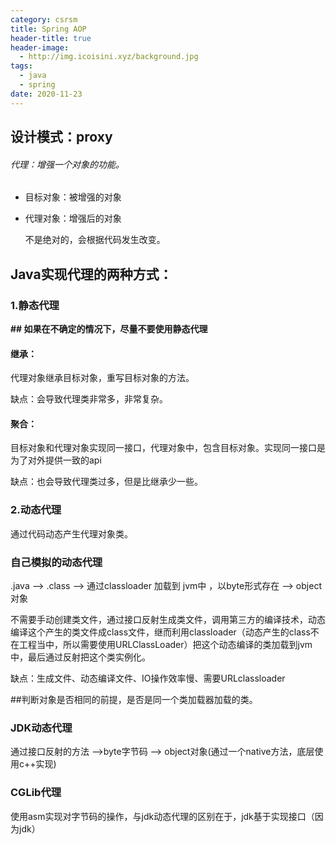 ```yaml
---
category: csrsm
title: Spring AOP
header-title: true
header-image:
  - http://img.icoisini.xyz/background.jpg
tags:
  - java
  - spring
date: 2020-11-23
---
```


## **设计模式：proxy**

###### 代理：增强一个对象的功能。

- 目标对象：被增强的对象

- 代理对象：增强后的对象

  不是绝对的，会根据代码发生改变。

## Java实现代理的两种方式：

### **1.静态代理**

**## 如果在不确定的情况下，尽量不要使用静态代理**

#### **继承**：

代理对象继承目标对象，重写目标对象的方法。

缺点：会导致代理类非常多，非常复杂。

#### **聚合：**

目标对象和代理对象实现同一接口，代理对象中，包含目标对象。实现同一接口是为了对外提供一致的api

缺点：也会导致代理类过多，但是比继承少一些。

### 2.动态代理

通过代码动态产生代理对象类。

### **自己模拟的动态代理**

.java --> .class --> 通过classloader 加载到 jvm中 ，以byte形式存在 --> object对象

不需要手动创建类文件，通过接口反射生成类文件，调用第三方的编译技术，动态编译这个产生的类文件成class文件，继而利用classloader（动态产生的class不在工程当中，所以需要使用URLClassLoader）把这个动态编译的类加载到jvm中，最后通过反射把这个类实例化。

缺点：生成文件、动态编译文件、IO操作效率慢、需要URLclassloader

##判断对象是否相同的前提，是否是同一个类加载器加载的类。

### **JDK动态代理**

通过接口反射的方法 -->byte字节码 --> object对象(通过一个native方法，底层使用c++实现)

### **CGLib代理**

使用asm实现对字节码的操作，与jdk动态代理的区别在于，jdk基于实现接口（因为jdk）

